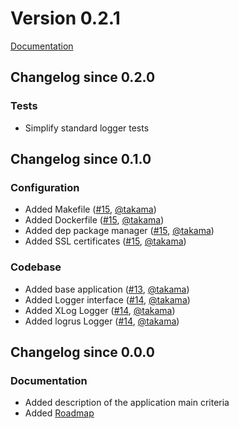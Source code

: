 # Version 0.2.1

[Documentation](README.md)

## Changelog since 0.2.0

### Tests

- Simplify standard logger tests

## Changelog since 0.1.0

### Configuration

- Added Makefile ([#15](https://github.com/takama/k8sapp/pull/15), [@takama](https://github.com/takama))
- Added Dockerfile ([#15](https://github.com/takama/k8sapp/pull/15), [@takama](https://github.com/takama))
- Added dep package manager ([#15](https://github.com/takama/k8sapp/pull/15), [@takama](https://github.com/takama))
- Added SSL certificates ([#15](https://github.com/takama/k8sapp/pull/15), [@takama](https://github.com/takama))

### Codebase

- Added base application ([#13](https://github.com/takama/k8sapp/pull/13), [@takama](https://github.com/takama))
- Added Logger interface ([#14](https://github.com/takama/k8sapp/pull/14), [@takama](https://github.com/takama))
- Added XLog Logger ([#14](https://github.com/takama/k8sapp/pull/14), [@takama](https://github.com/takama))
- Added logrus Logger ([#14](https://github.com/takama/k8sapp/pull/14), [@takama](https://github.com/takama))

## Changelog since 0.0.0

### Documentation

- Added description of the application main criteria
- Added [Roadmap](https://github.com/takama/k8sapp/wiki/Roadmap)
